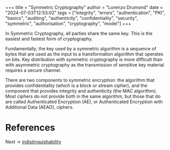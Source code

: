 +++
title = "Symmetric Cryptography"
author = "Lorenzo Drumond"
date = "2024-07-03T12:53:02"
tags = ["integrity",  "errors",  "authentication",  "PKI",  "basics",  "auditing",  "authenticity",  "confidentiality",  "security",  "symmetric",  "authorisation",  "cryptography",  "model"]
+++



In Symmetric Cryptography, all parties share the same key. This is the easiest and fastest form of cryptography.

Fundamentally, the key used by a symmetric algorithm is a sequence of bytes that are used as the input to a transformation algorithm that operates on bits. Key distribution with symmetric cryptography is more difficult than with asymmetric cryptography as the transmission of sensitive key material requires a secure channel.

There are two components to symmetric encryption: the algorithm that provides confidentiality (which is a block or stream cipher), and the component that provides integrity and authenticity (the MAC algorithm). Most ciphers do not provide both in the same algorithm, but those that do are called Authenticated Encryption (AE), or Authenticated Encryption with Additional Data (AEAD), ciphers.

# References

Next -> [indistinguishability](/wiki/indistinguishability/)
